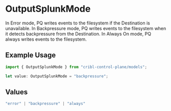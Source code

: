 # OutputSplunkMode

In Error mode, PQ writes events to the filesystem if the Destination is unavailable. In Backpressure mode, PQ writes events to the filesystem when it detects backpressure from the Destination. In Always On mode, PQ always writes events to the filesystem.

## Example Usage

```typescript
import { OutputSplunkMode } from "cribl-control-plane/models";

let value: OutputSplunkMode = "backpressure";
```

## Values

```typescript
"error" | "backpressure" | "always"
```